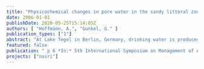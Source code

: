 ```yaml
---
title: "Physicochemical changes in pore water in the sandy littoral zone of Lake Tegel during bank filtration"
date: 2006-01-01
publishDate: 2020-05-25T15:14:05Z
authors: [ "Hoffmann, A.", "Gunkel, G." ]
publication_types: ["1"]
abstract: "At Lake Tegel in Berlin, Germany, drinking water is produced by induced bank filtration. Under such increased infiltration conditions, it is very important to understand the natural purification processes in the upper littoral zone (sediment depth of about 0–30 cm) in order to maintain a high drinking water quality. We therefore analyzed the pore water and measured the redox potential at Lake Tegel regularly to detect fluctuations in the concentrations of physicochemical parameters due to seasonal variations in the redox potential. The redox potential is not only influenced by the biological activity of the interstitial biocoenosis, but also by hydraulic conditions that occasionally produce unsaturated zones leading to an intrusion of gaseous oxygen. The result is an increase in the redox potential, which declines during the summer due to intensive dissimilatory reduction and microbial activity, thus leading to distinctly anaerobic conditions. When this is the case, the oxygen supplied by primary production and bioturbation cannot meet the oxygen demand needed for the mineralization of organic material. Negative redox values (minimal –200 mV) are accompanied by increases in nitrite (max. conc. 150 µg/L) and ammonium levels (max. conc. 0.45 mg/L), while the nitrate concentrations decreased (min. conc. 0.2 mg/L). This indicates that processes such as denitrification and ammonification occur, and that, after depletion of free oxygen reserves, other electron acceptors, such as nitrate and also heavy metal ions (Fe3+), are used."
featured: false
publication: " p 6 *In:* 5th International Symposium on Management of Aquifer Recharge / IHP-VI, Series on Groundwater. Berlin. 11. – 16.6.2005"
projects: ["nasri"]
---
```


